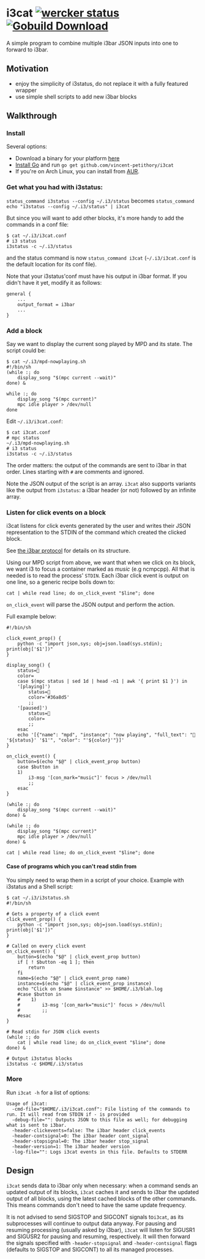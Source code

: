 # i3cat [![wercker status](https://app.wercker.com/status/f9749c41b63024450dc703f139e922ce/m/ "wercker status")](https://app.wercker.com/project/bykey/f9749c41b63024450dc703f139e922ce) [![Gobuild Download](http://gobuild.io/badge/github.com/vincent-petithory/i3cat/download.png)](http://gobuild.io/github.com/vincent-petithory/i3cat)

A simple program to combine multiple i3bar JSON inputs into one to forward to i3bar.

## Motivation

 * enjoy the simplicity of i3status, do not replace it with a fully featured wrapper
 * use simple shell scripts to add new i3bar blocks

## Walkthrough

### Install

Several options:

 * Download a binary for your platform [here](http://gobuild.io/github.com/vincent-petithory/i3cat)
 * [Install Go](http://golang.org/doc/install) and run `go get github.com/vincent-petithory/i3cat`
 * If you're on Arch Linux, you can install from [AUR](https://aur.archlinux.org/packages/i3cat-git/).

### Get what you had with i3status:

`status_command i3status --config ~/.i3/status` becomes `status_command echo "i3status --config ~/.i3/status" | i3cat`

But since you will want to add other blocks, it's more handy to add the commands in a conf file:

	$ cat ~/.i3/i3cat.conf
	# i3 status
	i3status -c ~/.i3/status

and the status command is now `status_command i3cat` (`~/.i3/i3cat.conf` is the default location for its conf file).

Note that your i3status'conf must have his output in i3bar format. If you didn't have it yet, modify it as follows:

	general {
		...
		output_format = i3bar
		...
	}

### Add a block

Say we want to display the current song played by MPD and its state. The script could be:

	$ cat ~/.i3/mpd-nowplaying.sh
	#!/bin/sh
	(while :; do
		display_song "$(mpc current --wait)"
	done) &

	while :; do
		display_song "$(mpc current)"
		mpc idle player > /dev/null
	done

Edit `~/.i3/i3cat.conf`:

	$ cat i3cat.conf
	# mpc status
	~/.i3/mpd-nowplaying.sh
	# i3 status
	i3status -c ~/.i3/status

The order matters: the output of the commands are sent to i3bar in that order.
Lines starting with `#` are comments and ignored.

Note the JSON output of the script is an array. `i3cat` also supports variants like the output from `i3status`: a i3bar header (or not) followed by an infinite array.

### Listen for click events on a block

i3cat listens for click events generated by the user and writes their JSON representation to the STDIN of the command which created the clicked block.

See [the i3bar protocol](http://i3wm.org/docs/i3bar-protocol.html) for details on its structure.

Using our MPD script from above, we want that when we click on its block, we want i3 to focus a container marked as _music_ (e.g ncmpcpp).
All that is needed is to read the process' `STDIN`. Each i3bar click event is output on one line, so a generic recipe boils down to:

	cat | while read line; do on_click_event "$line"; done

`on_click_event` will parse the JSON output and perform the action.

Full example below:

	#!/bin/sh

	click_event_prop() {
		python -c "import json,sys; obj=json.load(sys.stdin); print(obj['$1'])"
	}

	display_song() {
		status=
		color=
		case $(mpc status | sed 1d | head -n1 | awk '{ print $1 }') in
		'[playing]')
			status=
			color='#36a8d5'
			;;
		'[paused]')
			status=
			color=
			;;
		esac
		echo '[{"name": "mpd", "instance": "now playing", "full_text": " '${status}' '$1'", "color": "'${color}'"}]'
	}

	on_click_event() {
		button=$(echo "$@" | click_event_prop button)
		case $button in
		1)
			i3-msg '[con_mark="music"]' focus > /dev/null
			;;
		esac
	}

	(while :; do
		display_song "$(mpc current --wait)"
	done) &

	(while :; do
		display_song "$(mpc current)"
		mpc idle player > /dev/null
	done) &

	cat | while read line; do on_click_event "$line"; done


#### Case of programs which you can't read stdin from

You simply need to wrap them in a script of your choice.
Example with i3status and a Shell script:

    $ cat ~/.i3/i3status.sh
	#!/bin/sh

	# Gets a property of a click event
	click_event_prop() {
		python -c "import json,sys; obj=json.load(sys.stdin); print(obj['$1'])"
	}

	# Called on every click event
	on_click_event() {
		button=$(echo "$@" | click_event_prop button)
		if [ ! $button -eq 1 ]; then
			return
		fi
		name=$(echo "$@" | click_event_prop name)
		instance=$(echo "$@" | click_event_prop instance)
		echo "Click on $name $instance" >> $HOME/.i3/blah.log
		#case $button in
		#    1)
		#        i3-msg '[con_mark="music"]' focus > /dev/null
		#        ;;
		#esac
	}

	# Read stdin for JSON click events
	(while :; do
		cat | while read line; do on_click_event "$line"; done
	done) &

	# Output i3status blocks
	i3status -c $HOME/.i3/status

### More

Run `i3cat -h` for a list of options:

    Usage of i3cat:
      -cmd-file="$HOME/.i3/i3cat.conf": File listing of the commands to run. It will read from STDIN if - is provided
      -debug-file="": Outputs JSON to this file as well; for debugging what is sent to i3bar.
      -header-clickevents=false: The i3bar header click_events
      -header-contsignal=0: The i3bar header cont_signal
      -header-stopsignal=0: The i3bar header stop_signal
      -header-version=1: The i3bar header version
      -log-file="": Logs i3cat events in this file. Defaults to STDERR

## Design

`i3cat` sends data to i3bar only when necessary: when a command sends an updated output of its blocks, `i3cat` caches it and sends to i3bar the updated output of all blocks, using the latest cached blocks of the other commands. This means commands don't need to have the same update frequency.

It is not advised to send SIGSTOP and SIGCONT signals to`i3cat`, as its subprocesses will continue to output data anyway.
For pausing and resuming processing (usually asked by i3bar), `i3cat` will listen for SIGUSR1 and SIGUSR2 for pausing and resuming, respectively. It will then forward the signals specified with `-header-stopsignal` and `-header-contsignal` flags (defaults to SIGSTOP and SIGCONT) to all its managed processes.

